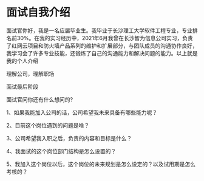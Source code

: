 # 面试自我介绍

面试官你好，我是一名应届毕业生。我毕业于长沙理工大学软件工程专业，专业排名前30%。在我的实习经历中，2021年6月我曾在长沙智为信息公司实习，负责了红网云项目和防火墙产品系列的维护和扩展部分，与团队成员的沟通协作良好，我学习会了许多专业技能，还锻炼了自己的沟通能力和解决问题的能力。以上就是我的个人介绍



理解公司，理解职场





面试最后阶段

面试官问你还有什么想问的?

1、如果我能加入公司的话，公司希望我未来具备有哪些能力呢？

2、目前这个岗位遇到的问题是啥？

3、公司希望我入职之后，负责的内容和目标是什么？

4、我面试的这个岗位部门结构是怎么设置的？

5、我加入这个岗位以后，这个岗位的未来规划是怎么设定的？以及试用期是怎么考核的？